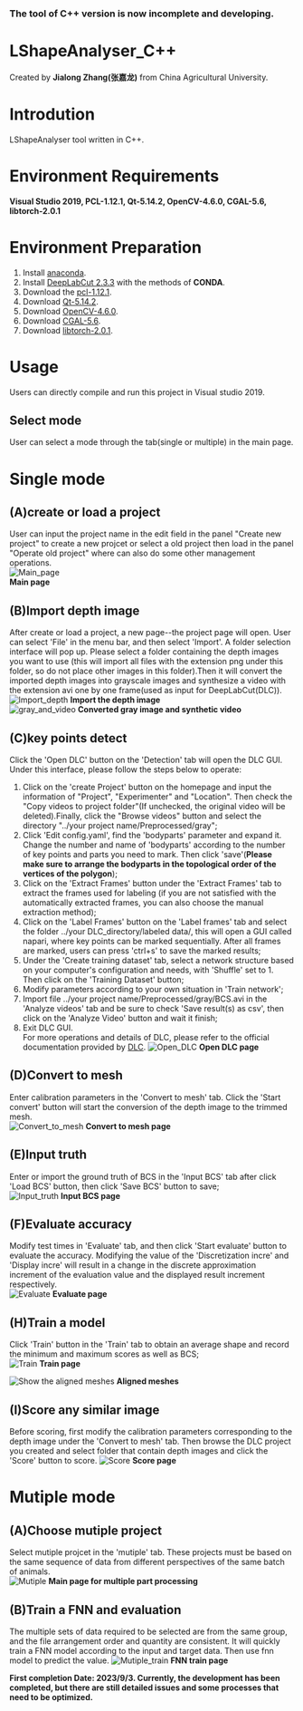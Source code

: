 ###  **The tool of C++ version is now incomplete and developing.** 

# **LShapeAnalyser_C++** #
Created by **Jialong Zhang(张嘉龙)** from China Agricultural University.  
# Introdution #
LShapeAnalyser tool written in C++.
# Environment Requirements #
**Visual Studio 2019, PCL-1.12.1, Qt-5.14.2, OpenCV-4.6.0, CGAL-5.6, libtorch-2.0.1**
# Environment Preparation #

1. Install [anaconda](https://www.anaconda.com/data-science-platform).
2. Install [DeepLabCut 2.3.3](https://github.com/DeepLabCut/DeepLabCut/blob/main/docs/installation.md) with the methods of **CONDA**.
3. Download the [pcl-1.12.1](https://github.com/PointCloudLibrary/pcl/releases).
4. Download [Qt-5.14.2](https://download.qt.io/archive/qt/5.14/5.14.2/).
5. Download [OpenCV-4.6.0](https://sourceforge.net/projects/opencvlibrary/files/4.6.0/opencv-4.6.0-vc14_vc15.exe/download).
6. Download [CGAL-5.6](https://github.com/CGAL/cgal/releases).
7. Download [libtorch-2.0.1](https://pytorch.org/).

# Usage #
Users can directly compile and run this project in Visual studio 2019.
## Select mode ##
User can select a mode through the tab(single or multiple) in the main page.

# Single mode #
## (A)create or load a project ##
User can input the project name in the edit field in the panel "Create new project" to create a new projcet or select a old project then load in the panel "Operate old project" where can also do some other management operations.  
![Main_page](Fig/Main_page.png)  
**Main page**  

## (B)Import depth image ##
After create or load a project, a new page--the project page will open. User can select 'File' in the menu bar, and then select 'Import'. A folder selection interface will pop up. Please select a folder containing the depth images you want to use (this will import all files with the extension png under this folder, so do not place other images in this folder).Then it will convert the imported depth images into grayscale images and synthesize a video with the extension avi one by one frame(used as input for DeepLabCut(DLC)).  
![Import_depth](Fig/Import_depth.png)
 **Import the depth image**   
![gray_and_video](Fig/gray_and_video.png)
**Converted gray image and synthetic video**  

## (C)key points detect ##
Click the 'Open DLC' button on the 'Detection' tab will open the DLC GUI. Under this interface, please follow the steps below to operate:  
1. Click on the 'create Project' button on the homepage and input the information of "Project", "Experimenter" and "Location". Then check the "Copy videos to project folder"(If unchecked, the original video will be deleted).Finally, click the "Browse videos" button and select the directory "../your project name/Preprocessed/gray";  
2. Click 'Edit config.yaml', find the 'bodyparts' parameter and expand it. Change the number and name of 'bodyparts' according to the number of key points and parts you need to mark. Then click 'save'(**Please make sure to arrange the bodyparts in the topological order of the vertices of the polygon**);  
3. Click on the 'Extract Frames' button under the 'Extract Frames' tab to extract the frames used for labeling (if you are not satisfied with the automatically extracted frames, you can also choose the manual extraction method);  
4. Click on the 'Label Frames' button on the 'Label frames' tab and select the folder ../your DLC_directory/labeled data/<the unique directory>, this will open a GUI called napari, where key points can be marked sequentially. After all frames are marked, users can press 'ctrl+s' to save the marked results;  
5. Under the 'Create training dataset' tab, select a network structure based on your computer's configuration and needs, with 'Shuffle' set to 1. Then click on the 'Training Dataset' button;  
6. Modify parameters according to your own situation in 'Train network';  
7. Import file ../your project name/Preprocessed/gray/BCS.avi in the 'Analyze videos' tab and be sure to check 'Save result(s) as csv', then click on the 'Analyze Video' button and wait it finish;  
8. Exit DLC GUI.  
For more operations and details of DLC, please refer to the official documentation provided by [DLC](https://github.com/DeepLabCut/DeepLabCut/blob/main/docs/). 
![Open_DLC](Fig/Open_DLC.png)
 **Open DLC page**  

## (D)Convert to mesh ##
Enter calibration parameters in the 'Convert to mesh' tab. Click the 'Start convert' button will start the conversion of the depth image to the trimmed mesh.  
![Convert_to_mesh](Fig/Convert_to_mesh.png)
 **Convert to mesh page**  

## (E)Input truth ##
Enter or import the ground truth of BCS in the 'Input BCS' tab after click 'Load BCS' button, then click 'Save BCS' button to save;  
![Input_truth](Fig/Input_truth.png) 
 **Input BCS page**  

## (F)Evaluate accuracy ##
Modify test times in 'Evaluate' tab, and then click 'Start evaluate' button to evaluate the accuracy. Modifying the value of the 'Discretization incre' and 'Display incre' will result in a change in the discrete approximation increment of the evaluation value and the displayed result increment respectively.  
![Evaluate](Fig/Evaluate.png)
 **Evaluate page**  

## (H)Train a model ##
Click 'Train' button in the 'Train' tab to obtain an average shape and record the minimum and maximum scores as well as BCS;  
![Train](Fig/Train.png)
 **Train page**  
  
![Show the aligned meshes](Fig/alignmesh.gif)
 **Aligned meshes**  

## (I)Score any similar image ##
Before scoring, first modify the calibration parameters corresponding to the depth image under the 'Convert to mesh' tab. Then browse the DLC project you created and select folder that contain depth images and click the 'Score' button to score. 
![Score](Fig/Score.png)
 **Score page**  

# Mutiple mode #
## (A)Choose mutiple project ##
Select mutiple projcet in the 'mutiple' tab. These projects must be based on the same sequence of data from different perspectives of the same batch of animals.   
![Mutiple](Fig/Mutiple.png)
 **Main page for multiple part processing**  

## (B)Train a FNN and evaluation ##
The multiple sets of data required to be selected are from the same group, and the file arrangement order and quantity are consistent. It will quickly train a FNN model according to the input and target data. Then use fnn model to predict the value.
![Mutiple_train](Fig/Mutiple_train.png)
 **FNN train page**  

  
**First completion Date: 2023/9/3. Currently, the development has been completed, but there are still detailed issues and some processes that need to be optimized.**
  